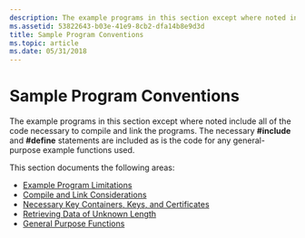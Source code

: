 ```yaml
---
description: The example programs in this section except where noted include all of the code necessary to compile and link the programs. The necessary \#include and \#define statements are included as is the code for any general-purpose example functions used.
ms.assetid: 53822643-b03e-41e9-8cb2-dfa14b8e9d3d
title: Sample Program Conventions
ms.topic: article
ms.date: 05/31/2018
---
```


# Sample Program Conventions

The example programs in this section except where noted include all of the code necessary to compile and link the programs. The necessary **\#include** and **\#define** statements are included as is the code for any general-purpose example functions used.

This section documents the following areas:

-   [Example Program Limitations](example-program-limitations.md)
-   [Compile and Link Considerations](compile-and-link-considerations.md)
-   [Necessary Key Containers, Keys, and Certificates](necessary-key-containers-keys-and-certificates.md)
-   [Retrieving Data of Unknown Length](retrieving-data-of-unknown-length.md)
-   [General Purpose Functions](general-purpose-functions.md)

 

 



